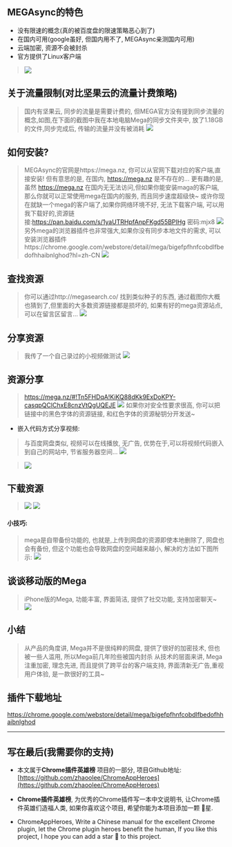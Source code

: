 ## MEGAsync的特色
- 没有限速的概念(真的被百度盘的限速策略恶心到了)
- 在国内可用(google虽好, 但国内用不了, MEGAsync亲测国内可用)
- 云端加密, 资源不会被封杀
- 官方提供了Linux客户端
> ![](https://user-gold-cdn.xitu.io/2019/6/1/16b0eeb0234d3413?w=1240&h=690&f=png&s=418920)


## 关于流量限制(对比坚果云的流量计费策略)
> 国内有坚果云, 同步的流量是需要计费的, 但MEGA官方没有提到同步流量的概念,如图,在下面的截图中我在本地电脑Mega的同步文件夹中, 放了1.18GB的文件,同步完成后, 传输的流量并没有被消耗
> ![](https://user-gold-cdn.xitu.io/2019/6/1/16b0eeb02340bfbd?w=1048&h=494&f=png&s=39986)

## 如何安装?
> MEGAsync的官网是https://mega.nz, 你可以从官网下载对应的客户端,直接安装! 但有意思的是, 在国内, https://mega.nz 是不存在的...
> 更有趣的是, 虽然 https://mega.nz 在国内无无法访问,但如果你能安装maga的客户端, 那么你就可以正常使用mega在国内的服务, 而且同步速度超级快~
> 或许你现在就缺一个mega的客户端了,如果你网络环境不好, 无法下载客户端, 可以用我下载好的,资源链接:https://pan.baidu.com/s/1yaUTRHpfAnpFKgd55BPIHg 密码:mjx8
> ![](https://user-gold-cdn.xitu.io/2019/6/1/16b0eeb0233d9521?w=1212&h=670&f=png&s=73055)
> 另外mega的浏览器插件也非常强大,如果你没有同步本地文件的需求, 可以安装浏览器插件https://chrome.google.com/webstore/detail/mega/bigefpfhnfcobdlfbedofhhaibnlghod?hl=zh-CN
> ![](https://user-gold-cdn.xitu.io/2019/6/1/16b0eeb0237eb9a1?w=1240&h=875&f=png&s=330537)

## 查找资源
> 你可以通过http://megasearch.co/ 找到类似种子的东西, 通过截图你大概也猜到了,但里面的大多数资源链接都是损坏的, 如果有好的mega资源站点, 可以在留言区留言...
> ![](https://user-gold-cdn.xitu.io/2019/6/1/16b0eeb0239e0040?w=1240&h=647&f=png&s=259494)

## 分享资源
> 我传了一个自己录过的小视频做测试
> ![](https://user-gold-cdn.xitu.io/2019/6/1/16b0eeb023ba5bf8?w=768&h=496&f=png&s=36045)
## 资源分享
> https://mega.nz/#!Tn5FHDqA!KiKQ88dKk9ExDoKPY-casqpQClChxE8cnzVtQgUQEJE
> ![](https://user-gold-cdn.xitu.io/2019/6/1/16b0eeb0540ccf0c?w=1240&h=698&f=png&s=136706)
> 如果你对安全性要求很高, 你可以把链接中的黑色字体的资源链接, 和红色字体的资源秘钥分开发送~


- 嵌入代码方式分享视频:
> 与百度网盘类似, 视频可以在线播放, 无广告, 优势在于,可以将视频代码嵌入到自己的网站中, 节省服务器空间...
> ![](https://user-gold-cdn.xitu.io/2019/6/1/16b0eeb05430d04d?w=1240&h=748&f=png&s=690425)

> ![](https://user-gold-cdn.xitu.io/2019/6/1/16b0eeb0547397b6?w=1240&h=913&f=png&s=217111)

## 下载资源
> ![](https://user-gold-cdn.xitu.io/2019/6/1/16b0eeb05bffede0?w=772&h=728&f=png&s=97608)
> ![](https://user-gold-cdn.xitu.io/2019/6/1/16b0eeb060623e9b?w=1064&h=836&f=png&s=88007)

#### 小技巧:
> mega是自带备份功能的, 也就是,上传到网盘的资源即使本地删除了, 网盘也会有备份, 但这个功能也会导致网盘的空间越来越小, 解决的方法如下图所示:
![](https://user-gold-cdn.xitu.io/2019/6/1/16b0eeb066dc0897?w=1240&h=857&f=png&s=197399)

## 谈谈移动版的Mega
> iPhone版的Mega, 功能丰富, 界面简洁, 提供了社交功能, 支持加密聊天~
> ![](https://user-gold-cdn.xitu.io/2019/6/1/16b0eeb07d575fae?w=750&h=1306&f=png&s=341166)


## 小结
> 从产品的角度讲, Mega并不是很纯粹的网盘, 提供了很好的加密技术, 但也被一些人滥用, 所以Mega前几年险些被国内封杀
> 从技术的层面来讲, Mega注重加密, 理念先进, 而且提供了跨平台的客户端支持, 界面清新无广告,重视用户体验, 是一款很好的工具~


## 插件下载地址
https://chrome.google.com/webstore/detail/mega/bigefpfhnfcobdlfbedofhhaibnlghod

---

## 写在最后(我需要你的支持)
- 本文属于**Chrome插件英雄榜** 项目的一部分, 项目Github地址: [https://github.com/zhaoolee/ChromeAppHeroes](https://github.com/zhaoolee/ChromeAppHeroes)

- **Chrome插件英雄榜**, 为优秀的Chrome插件写一本中文说明书, 让Chrome插件英雄们造福人类, 如果你喜欢这个项目, 希望你能为本项目添加一颗 🌟星.

- ChromeAppHeroes, Write a Chinese manual for the excellent Chrome plugin, let the Chrome plugin heroes benefit the human, If you like this project, I hope you can add a star 🌟 to this project.



